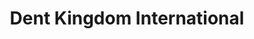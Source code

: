 ---
title: "Dent Kingdom International"
url: /georgetown/dent-kingdom-international/
shop: Autowerkstatt
---